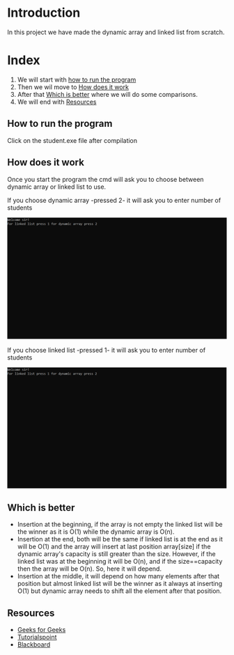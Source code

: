 # Introduction
In this project we have made the dynamic array and linked list from scratch.

# Index 
1. We will start with [how to run the program](#How-to-run-the-program)
2. Then we wil move to [How does it work](#How-does-it-work)
3. After that [Which is better](#Which-is-better) where we will do some comparisons.
4. We will end with [Resources](#Resources)


## How to run the program
Click on the student.exe file after compilation

## How does it work
Once you start the program the cmd will ask you to choose between dynamic array or linked list to use.

If you choose dynamic array -pressed 2- it will ask you to enter number of students


![start](screenshots/start.gif)

If you choose linked list -pressed 1- it will ask you to enter number of students

![start](screenshots/start2.gif)



## Which is better
 * Insertion at the beginning, if the array is not empty the linked list will be the winner as it is O(1) while the dynamic array is O(n).
 * Insertion at the end, both will be the same if linked list is at the end as it will be O(1) and the array will insert at last position array[size] if the dynamic array's capacity is still greater than the size. However, if the linked list was at the beginning it will be O(n), and if the size==capacity then the array will be       O(n). So, here it will depend.
 * Insertion at the middle, it will depend on how many elements after that position but almost linked list will be the winner as it always at inserting O(1) but dynamic array needs to shift all the element after that position.

## Resources
 - [Geeks for Geeks](https://www.geeksforgeeks.org)
 - [Tutorialspoint](https://www.tutorialspoint.com/index.htm)
 - [Blackboard](http://cu.blackboard.com)

